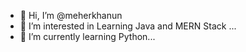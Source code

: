 - 👋 Hi, I’m @meherkhanun
- 👀 I’m interested in Learning Java and MERN Stack  ...
- 🌱 I’m currently learning Python...

<!---
meherkhanun/meherkhanun is a ✨ special ✨ repository because its `README.md` (this file) appears on your GitHub profile.
You can click the Preview link to take a look at your changes.
--->
